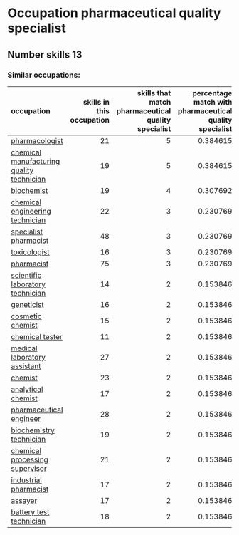 # Occupation pharmaceutical quality specialist
## Number skills 13
### Similar occupations:
| occupation                                                                                |   skills in this occupation |   skills that match pharmaceutical quality specialist |   percentage match with pharmaceutical quality specialist |   skills not in pharmaceutical quality specialist |
|:------------------------------------------------------------------------------------------|----------------------------:|------------------------------------------------------:|----------------------------------------------------------:|--------------------------------------------------:|
| [pharmacologist](pharmacologist.md)                                                       |                          21 |                                                     5 |                                                  0.384615 |                                                16 |
| [chemical manufacturing quality technician](chemical_manufacturing_quality_technician.md) |                          19 |                                                     5 |                                                  0.384615 |                                                14 |
| [biochemist](biochemist.md)                                                               |                          19 |                                                     4 |                                                  0.307692 |                                                15 |
| [chemical engineering technician](chemical_engineering_technician.md)                     |                          22 |                                                     3 |                                                  0.230769 |                                                19 |
| [specialist pharmacist](specialist_pharmacist.md)                                         |                          48 |                                                     3 |                                                  0.230769 |                                                45 |
| [toxicologist](toxicologist.md)                                                           |                          16 |                                                     3 |                                                  0.230769 |                                                13 |
| [pharmacist](pharmacist.md)                                                               |                          75 |                                                     3 |                                                  0.230769 |                                                72 |
| [scientific laboratory technician](scientific_laboratory_technician.md)                   |                          14 |                                                     2 |                                                  0.153846 |                                                12 |
| [geneticist](geneticist.md)                                                               |                          16 |                                                     2 |                                                  0.153846 |                                                14 |
| [cosmetic chemist](cosmetic_chemist.md)                                                   |                          15 |                                                     2 |                                                  0.153846 |                                                13 |
| [chemical tester](chemical_tester.md)                                                     |                          11 |                                                     2 |                                                  0.153846 |                                                 9 |
| [medical laboratory assistant](medical_laboratory_assistant.md)                           |                          27 |                                                     2 |                                                  0.153846 |                                                25 |
| [chemist](chemist.md)                                                                     |                          23 |                                                     2 |                                                  0.153846 |                                                21 |
| [analytical chemist](analytical_chemist.md)                                               |                          17 |                                                     2 |                                                  0.153846 |                                                15 |
| [pharmaceutical engineer](pharmaceutical_engineer.md)                                     |                          28 |                                                     2 |                                                  0.153846 |                                                26 |
| [biochemistry technician](biochemistry_technician.md)                                     |                          19 |                                                     2 |                                                  0.153846 |                                                17 |
| [chemical processing supervisor](chemical_processing_supervisor.md)                       |                          21 |                                                     2 |                                                  0.153846 |                                                19 |
| [industrial pharmacist](industrial_pharmacist.md)                                         |                          17 |                                                     2 |                                                  0.153846 |                                                15 |
| [assayer](assayer.md)                                                                     |                          17 |                                                     2 |                                                  0.153846 |                                                15 |
| [battery test technician](battery_test_technician.md)                                     |                          18 |                                                     2 |                                                  0.153846 |                                                16 |
